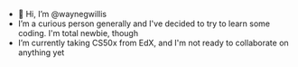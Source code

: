 - 👋 Hi, I’m @waynegwillis
- I’m a curious person generally and I've decided to try to learn some coding.  I'm  total newbie, though
- I’m currently taking CS50x from EdX, and I'm not ready to collaborate on anything yet

<!---
waynegwillis/waynegwillis is a ✨ special ✨ repository because its `README.md` (this file) appears on your GitHub profile.
You can click the Preview link to take a look at your changes.
--->
